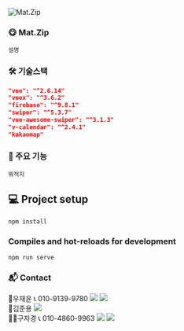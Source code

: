 ![Mat.Zip](https://user-images.githubusercontent.com/99634748/172966110-9f66b18e-b92f-4895-835c-941040c9e768.png)

### :yum: Mat.Zip
```
설명
```

### 🛠 기술스택
```json
"vue": "^2.6.14"
"vuex": "^3.6.2"
"firebase": "^9.8.1"
"swiper": "^5.3.7"
"vue-awesome-swiper": "^3.1.3"
"v-calendar": "^2.4.1"
"kakaomap"
```

### :newspaper: 주요 기능
```
뭐적지
```

## :computer: Project setup
```
npm install
```

### Compiles and hot-reloads for development
```
npm run serve
```

### :mailbox_with_mail: Contact
 🤴우재윤 :telephone_receiver: 010-9139-9780
 <a href="https://github.com/jae5419"><img src="https://img.shields.io/badge/GitHub-181717?style=flat&logo=GitHub&logoColor=white"/></a>
 <a href="mailto:jae5419@naver.com"><img src="https://img.shields.io/badge/Mail-EA4335?style=flat&logo=Gmail&logoColor=white"/></a> 
 <br>
 🧑김준용 <a href="https://github.com/jae5419"><img src="https://img.shields.io/badge/GitHub-181717?style=flat&logo=GitHub&logoColor=white"/></a><br>
 👱‍♂️구자경 :telephone_receiver: 010-4860-9963
 <a href="https://github.com/koqun"><img src="https://img.shields.io/badge/GitHub-181717?style=flat&logo=GitHub&logoColor=white"/></a>
 <a href="mailto:plzkoiu0912@naver.com"><img src="https://img.shields.io/badge/Mail-EA4335?style=flat&logo=Gmail&logoColor=white"/></a> 
